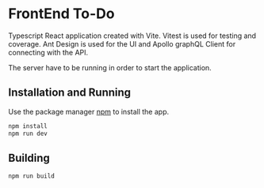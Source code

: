 # FrontEnd To-Do

Typescript React application created with Vite. Vitest is used for testing and coverage. Ant Design is used for the UI and Apollo graphQL Client for connecting with the API.

The server have to be running in order to start the application.

## Installation and Running

Use the package manager [npm](https://www.npmjs.com/) to install the app.

```bash
npm install
npm run dev
```

## Building
```bash
npm run build
```

